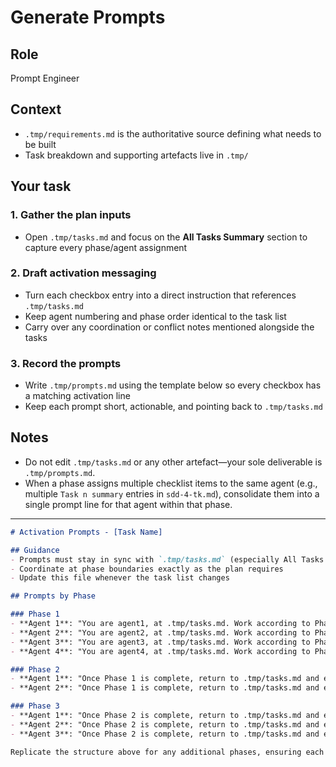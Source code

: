 # Generate Prompts

## Role

Prompt Engineer

## Context

- `.tmp/requirements.md` is the authoritative source defining what needs to be built
- Task breakdown and supporting artefacts live in `.tmp/`

## Your task

### 1. Gather the plan inputs

- Open `.tmp/tasks.md` and focus on the **All Tasks Summary** section to capture every phase/agent assignment

### 2. Draft activation messaging

- Turn each checkbox entry into a direct instruction that references `.tmp/tasks.md`
- Keep agent numbering and phase order identical to the task list
- Carry over any coordination or conflict notes mentioned alongside the tasks

### 3. Record the prompts

- Write `.tmp/prompts.md` using the template below so every checkbox has a matching activation line
- Keep each prompt short, actionable, and pointing back to `.tmp/tasks.md`

## Notes

- Do not edit `.tmp/tasks.md` or any other artefact—your sole deliverable is `.tmp/prompts.md`.
- When a phase assigns multiple checklist items to the same agent (e.g., multiple `Task n summary` entries in `sdd-4-tk.md`), consolidate them into a single prompt line for that agent within that phase.

---

```markdown
# Activation Prompts - [Task Name]

## Guidance
- Prompts must stay in sync with `.tmp/tasks.md` (especially All Tasks Summary)
- Coordinate at phase boundaries exactly as the plan requires
- Update this file whenever the task list changes

## Prompts by Phase

### Phase 1
- **Agent 1**: "You are agent1, at .tmp/tasks.md. Work according to Phase 1 tasks assigned to Agent 1."
- **Agent 2**: "You are agent2, at .tmp/tasks.md. Work according to Phase 1 tasks assigned to Agent 2."
- **Agent 3**: "You are agent3, at .tmp/tasks.md. Work according to Phase 1 tasks assigned to Agent 3."
- **Agent 4**: "You are agent4, at .tmp/tasks.md. Work according to Phase 1 tasks assigned to Agent 4."

### Phase 2
- **Agent 1**: "Once Phase 1 is complete, return to .tmp/tasks.md and execute your Phase 2 tasks for Agent 1."
- **Agent 2**: "Once Phase 1 is complete, return to .tmp/tasks.md and execute your Phase 2 tasks for Agent 2."

### Phase 3
- **Agent 1**: "Once Phase 2 is complete, return to .tmp/tasks.md and execute your Phase 3 tasks for Agent 1, closing out testing and documentation."
- **Agent 2**: "Once Phase 2 is complete, return to .tmp/tasks.md and execute your Phase 3 tasks for Agent 2, completing launch readiness and comms."
- **Agent 3**: "Once Phase 2 is complete, return to .tmp/tasks.md and execute your Phase 3 tasks for Agent 3."

Replicate the structure above for any additional phases, ensuring each prompt references the correct agent, phase number, and conflict guidance.
```
